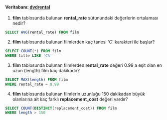 #### Veritabanı: [dvdrental](https://www.postgresqltutorial.com/postgresql-sample-database/)

1.  **film** tablosunda bulunan **rental_rate** sütunundaki değerlerin ortalaması nedir?
```sql
SELECT AVG(rental_rate) FROM film
```
2.  **film** tablosunda bulunan filmlerden kaç tanesi 'C' karakteri ile başlar?
```sql
SELECT COUNT(*) FROM film
WHERE title LIKE 'C%'
```
3.  **film** tablosunda bulunan filmlerden **rental_rate** değeri 0.99 a eşit olan en uzun (length) film kaç dakikadır?
```sql
SELECT MAX(length) FROM film
WHERE rental_rate = 0.99
```
4.  **film** tablosunda bulunan filmlerin uzunluğu 150 dakikadan büyük olanlarına ait kaç farklı **replacement_cost** değeri vardır?
```sql
SELECT COUNT(DISTINCT(replacement_cost)) FROM film
WHERE length > 150
```
